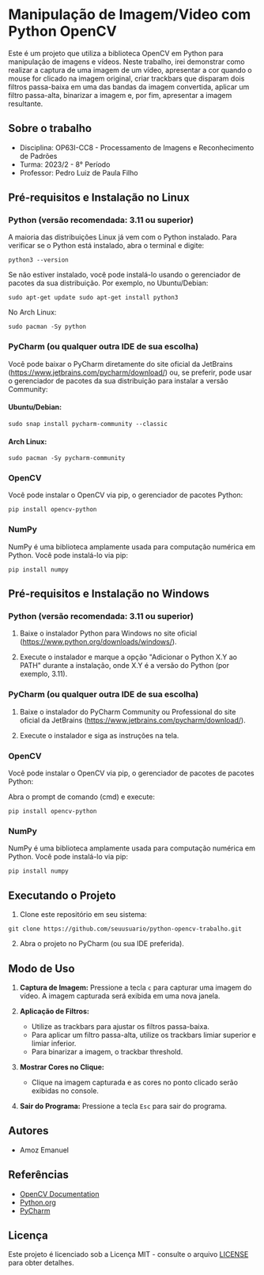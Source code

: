# Manipulação de Imagem/Video com Python OpenCV

Este é um projeto que utiliza a biblioteca OpenCV em Python para manipulação de imagens e vídeos. Neste trabalho, irei demonstrar como realizar a captura de uma imagem de um vídeo, apresentar a cor quando o mouse for clicado na imagem original, criar trackbars que disparam dois filtros passa-baixa em uma das bandas da imagem convertida, aplicar um filtro passa-alta, binarizar a imagem e, por fim, apresentar a imagem resultante.

## Sobre o trabalho

- Disciplina: OP63I-CC8 - Processamento de Imagens e Reconhecimento de Padrões
- Turma: 2023/2 - 8° Período
- Professor: Pedro Luiz de Paula Filho

## Pré-requisitos e Instalação no Linux

### Python (versão recomendada: 3.11 ou superior)

A maioria das distribuições Linux já vem com o Python instalado. Para verificar se o Python está instalado, abra o terminal e digite:

`python3 --version`

Se não estiver instalado, você pode instalá-lo usando o gerenciador de pacotes da sua distribuição. Por exemplo, no Ubuntu/Debian:

`
sudo apt-get update
sudo apt-get install python3
`

No Arch Linux:

`
sudo pacman -Sy python
`

### PyCharm (ou qualquer outra IDE de sua escolha)

Você pode baixar o PyCharm diretamente do site oficial da JetBrains (https://www.jetbrains.com/pycharm/download/) ou, se preferir, pode usar o gerenciador de pacotes da sua distribuição para instalar a versão Community:

#### Ubuntu/Debian:

`
sudo snap install pycharm-community --classic
`

#### Arch Linux:

`
sudo pacman -Sy pycharm-community
`

### OpenCV

Você pode instalar o OpenCV via pip, o gerenciador de pacotes Python:

`
pip install opencv-python
`

### NumPy

NumPy é uma biblioteca amplamente usada para computação numérica em Python. Você pode instalá-lo via pip:

`
pip install numpy
`

## Pré-requisitos e Instalação no Windows

### Python (versão recomendada: 3.11 ou superior)

1. Baixe o instalador Python para Windows no site oficial (https://www.python.org/downloads/windows/).

2. Execute o instalador e marque a opção "Adicionar o Python X.Y ao PATH" durante a instalação, onde X.Y é a versão do Python (por exemplo, 3.11).

### PyCharm (ou qualquer outra IDE de sua escolha)

1. Baixe o instalador do PyCharm Community ou Professional do site oficial da JetBrains (https://www.jetbrains.com/pycharm/download/).

2. Execute o instalador e siga as instruções na tela.

### OpenCV

Você pode instalar o OpenCV via pip, o gerenciador de pacotes de pacotes Python:

Abra o prompt de comando (cmd) e execute:

`
pip install opencv-python
`

### NumPy

NumPy é uma biblioteca amplamente usada para computação numérica em Python. Você pode instalá-lo via pip:

`
pip install numpy
`

## Executando o Projeto

1. Clone este repositório em seu sistema:

`
git clone https://github.com/seuusuario/python-opencv-trabalho.git
`

2. Abra o projeto no PyCharm (ou sua IDE preferida).

## Modo de Uso

1. **Captura de Imagem:** Pressione a tecla `c` para capturar uma imagem do vídeo. A imagem capturada será exibida em uma nova janela.

2. **Aplicação de Filtros:**

   - Utilize as trackbars para ajustar os filtros passa-baixa.
   - Para aplicar um filtro passa-alta, utilize os trackbars limiar superior e limiar inferior.
   - Para binarizar a imagem, o trackbar threshold.

3. **Mostrar Cores no Clique:**

   - Clique na imagem capturada e as cores no ponto clicado serão exibidas no console.

4. **Sair do Programa:** Pressione a tecla `Esc` para sair do programa.

## Autores

- Amoz Emanuel

## Referências

- [OpenCV Documentation](https://docs.opencv.org/)
- [Python.org](https://www.python.org/)
- [PyCharm](https://www.jetbrains.com/pycharm/)

## Licença

Este projeto é licenciado sob a Licença MIT - consulte o arquivo [LICENSE](LICENSE) para obter detalhes.
